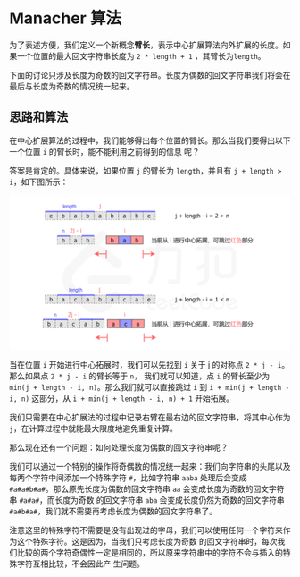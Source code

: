 # Manacher 算法

为了表述方便，我们定义一个新概念**臂长**，表示中心扩展算法向外扩展的长度。如果一个位置的最大回文字符串长度为
`2 * length + 1` ，其臂长为`length`。

下面的讨论只涉及长度为奇数的回文字符串。长度为偶数的回文字符串我们将会在最后与长度为奇数的情况统一起来。

## 思路和算法

在中心扩展算法的过程中，我们能够得出每个位置的臂长。那么当我们要得出以下一个位置 `i` 的臂长时，能不能利用之前得到的信息
呢？

答案是肯定的。具体来说，如果位置 `j` 的臂长为 `length`，并且有 `j + length > i`，如下图所示：

![longest-palindromic-substring-manacher.png](../../assets/images/problemset/longest-palindromic-substring-manacher.png)

当在位置 `i` 开始进行中心拓展时，我们可以先找到 `i` 关于 j 的对称点 `2 * j - i`。那么如果点 `2 * j - i` 的臂长等于 `n`，
我们就可以知道，点 `i` 的臂长至少为 `min(j + length - i, n)`。那么我们就可以直接跳过 `i` 到 `i + min(j + length - i, n)`
这部分，从 `i + min(j + length - i, n) + 1` 开始拓展。

我们只需要在中心扩展法的过程中记录右臂在最右边的回文字符串，将其中心作为 `j`，在计算过程中就能最大限度地避免重复计算。

那么现在还有一个问题：如何处理长度为偶数的回文字符串呢？

我们可以通过一个特别的操作将奇偶数的情况统一起来：我们向字符串的头尾以及每两个字符中间添加一个特殊字符 `#`，比如字符串
`aaba` 处理后会变成 `#a#a#b#a#`。那么原先长度为偶数的回文字符串 `aa` 会变成长度为奇数的回文字符串 `#a#a#`，而长度为奇数
的回文字符串 `aba` 会变成长度仍然为奇数的回文字符串 `#a#b#a#`，我们就不需要再考虑长度为偶数的回文字符串了。

注意这里的特殊字符不需要是没有出现过的字母，我们可以使用任何一个字符来作为这个特殊字符。这是因为，当我们只考虑长度为奇数
的回文字符串时，每次我们比较的两个字符奇偶性一定是相同的，所以原来字符串中的字符不会与插入的特殊字符互相比较，不会因此产
生问题。
